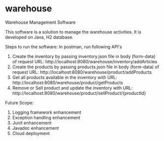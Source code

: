 # warehouse
Warehouse Management Software

This software is a solution to manage the warehouse activities. 
It is developed on Java, H2 database.

Steps to run the software:
  In postman, run following API's
  1. Create the inventory by passing inventory.json file in body (form-data) of request URL: http://localhost:8080/warehouse/inventory/addArticles 
  2. Create the products by passing products.json file in body (form-data) of request URL: http://localhost:8080/warehouse/product/addProducts
  3. Get all products available in the inventory with URL: http://localhost:8080/warehouse/product/getProducts
  4. Remove or Sell product and update the inventory with URL: http://localhost:8080/warehouse/product/sellProduct/{productId}
  
 
  Future Scope:
  1. Logging framework enhancement
  2. Exception handling enhancement
  3. Junit enhancement
  4. Javadoc enhancement
  5. Cloud deployment
